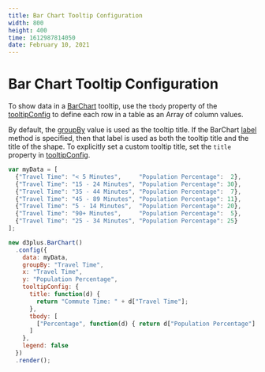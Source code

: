 ```yaml
---
title: Bar Chart Tooltip Configuration
width: 800
height: 400
time: 1612987814050
date: February 10, 2021
---
```


# Bar Chart Tooltip Configuration

To show data in a [BarChart](http://d3plus.org/docs/#BarChart) tooltip, use the `tbody` property of the [tooltipConfig](http://d3plus.org/docs/#Viz.tooltipConfig) to define each row in a table as an Array of column values.

By default, the [groupBy](http://d3plus.org/docs/#Viz.groupBy) value is used as the tooltip title. If the BarChart [label](http://d3plus.org/docs/#Viz.label) method is specified, then that label is used as both the tooltip title and the title of the shape. To explicitly set a custom tooltip title, set the `title` property in [tooltipConfig](http://d3plus.org/docs/#Viz.tooltipConfig).

```js
var myData = [
  {"Travel Time": "< 5 Minutes",     "Population Percentage":  2},
  {"Travel Time": "15 - 24 Minutes", "Population Percentage": 30},
  {"Travel Time": "35 - 44 Minutes", "Population Percentage":  7},
  {"Travel Time": "45 - 89 Minutes", "Population Percentage": 11},
  {"Travel Time": "5 - 14 Minutes",  "Population Percentage": 20},
  {"Travel Time": "90+ Minutes",     "Population Percentage":  5},
  {"Travel Time": "25 - 34 Minutes", "Population Percentage": 25}
];

new d3plus.BarChart()
  .config({
    data: myData,
    groupBy: "Travel Time",
    x: "Travel Time",
    y: "Population Percentage",
    tooltipConfig: {
      title: function(d) {
        return "Commute Time: " + d["Travel Time"];
      },
      tbody: [
        ["Percentage", function(d) { return d["Population Percentage"] + "%" }]
      ]
    },
    legend: false
  })
  .render();
```
